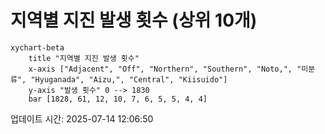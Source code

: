 # 지역별 지진 발생 횟수 (상위 10개)

```mermaid
xychart-beta
    title "지역별 지진 발생 횟수"
    x-axis ["Adjacent", "Off", "Northern", "Southern", "Noto,", "미분류", "Hyuganada", "Aizu,", "Central", "Kiisuido"]
    y-axis "발생 횟수" 0 --> 1830
    bar [1828, 61, 12, 10, 7, 6, 5, 5, 4, 4]
```

업데이트 시간: 2025-07-14 12:06:50
